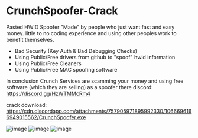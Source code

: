 # CrunchSpoofer-Crack
Pasted HWID Spoofer "Made" by people who just want fast and easy money. little to no coding experience and using other peoples work to benefit themselves.

- Bad Security (Key Auth & Bad Debugging Checks)
- Using Public/Free drivers from github to "spoof" hwid information
- Using Public/Free Cleaners
- Using Public/Free MAC spoofing software

In conclusion Crunch Services are scamming your money and using free software (which they are selling) as a spoofer
there discord: https://discord.gg/HzWTMMcRm4

crack download: https://cdn.discordapp.com/attachments/757905971895992330/1066696166949015562/CrunchSpoofer.exe

![image](https://user-images.githubusercontent.com/123302398/213914537-3ed27036-00d6-48e2-8fcc-c149b502cbd4.png)
![image](https://user-images.githubusercontent.com/123302398/213914924-e8628ae1-e647-4059-9b0b-b7bfba4aae3b.png)
![image](https://user-images.githubusercontent.com/123302398/213914963-de6c6ecb-708c-4967-86a1-6b0377aff4d3.png)
